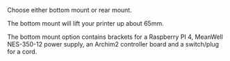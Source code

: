 Choose either bottom mount or rear mount.

The bottom mount will lift your printer up about 65mm.

The bottom mount option contains brackets for a Raspberry PI 4, MeanWell NES-350-12 power supply, an Archim2 controller board and a switch/plug for a cord.

